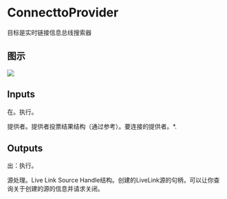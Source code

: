 # ConnecttoProvider

  



目标是实时链接信息总线搜索器

## 图示

![]($-20221218-19450230.png)

## Inputs

在。执行。

提供者。提供者投票结果结构（通过参考）。要连接的提供者。*.  

## Outputs

出：执行。

源处理。Live Link Source Handle结构。创建的LiveLink源的句柄，可以让你查询关于创建的源的信息并请求关闭。
